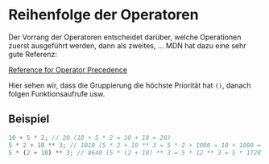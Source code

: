 # Reihenfolge der Operatoren

<show-structure depth="2" />

Der Vorrang der Operatoren entscheidet darüber, welche Operationen zuerst ausgeführt werden, dann als zweites, ... MDN hat dazu eine sehr gute
Referenz:

[Reference for Operator Precedence](https://developer.mozilla.org/en-US/docs/Web/JavaScript/Reference/Operators/Operator_precedence)

Hier sehen wir, dass die Gruppierung die höchste Priorität hat `()`, danach folgen Funktionsaufrufe usw.

## Beispiel

```JavaScript
10 + 5 * 2; // 20 (10 + 5 * 2 = 10 + 10 = 20)
5 * 2 + 10 ** 3; // 1010 (5 * 2 + 10 ** 3 = 5 * 2 + 1000 = 10 + 1000 = 1010)
5 * (2 + 10) ** 3; // 8640 (5 * (2 + 10) ** 3 = 5 * 12 ** 3 = 5 * 1728 = 8640)
```